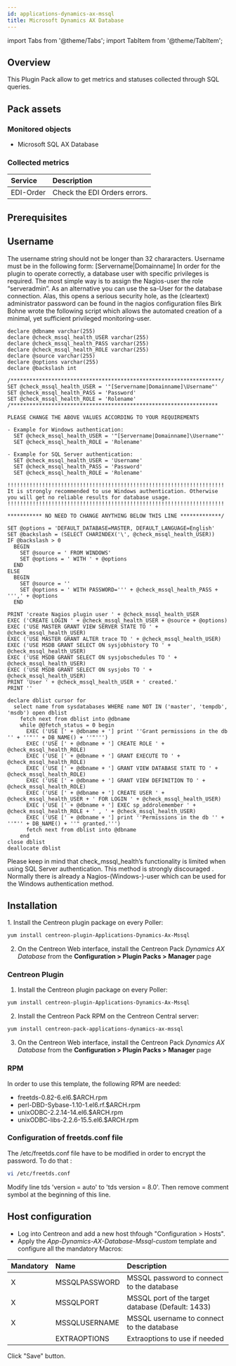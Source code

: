 ```yaml
---
id: applications-dynamics-ax-mssql
title: Microsoft Dynamics AX Database
---
```

import Tabs from '@theme/Tabs';
import TabItem from '@theme/TabItem';


## Overview

This Plugin Pack allow to get metrics and statuses collected through SQL queries.

## Pack assets

### Monitored objects

* Microsoft SQL AX Database

### Collected metrics

<Tabs groupId="sync">
<TabItem value="EDI-Order" label="EDI-Order">

| Service           | Description                  |
| :---------------- | :--------------------------- |
| EDI-Order         | Check the EDI Orders errors. |

</TabItem>
</Tabs>

## Prerequisites

## Username

The username string should not be longer than 32 chararacters. Username must be
in the following form: \[Servername|Domainname\] In order for the plugin to
operate correctly, a database user with specific privileges is required. The
most simple way is to assign the Nagios-user the role “serveradmin”. As an
alternative you can use the sa-User for the database connection. Alas, this
opens a serious security hole, as the (cleartext) administrator password can be
found in the nagios configuration files Birk Bohne wrote the following script
which allows the automated creation of a minimal, yet sufficient privileged
monitoring-user.

    declare @dbname varchar(255)
    declare @check_mssql_health_USER varchar(255)
    declare @check_mssql_health_PASS varchar(255)
    declare @check_mssql_health_ROLE varchar(255)
    declare @source varchar(255)
    declare @options varchar(255)
    declare @backslash int
    
    /*******************************************************************/
    SET @check_mssql_health_USER = '"[Servername|Domainname]\Username"'
    SET @check_mssql_health_PASS = 'Password'
    SET @check_mssql_health_ROLE = 'Rolename'
    /******************************************************************
    
    PLEASE CHANGE THE ABOVE VALUES ACCORDING TO YOUR REQUIREMENTS
    
    - Example for Windows authentication:
      SET @check_mssql_health_USER = '"[Servername|Domainname]\Username"'
      SET @check_mssql_health_ROLE = 'Rolename'
    
    - Example for SQL Server authentication:
      SET @check_mssql_health_USER = 'Username'
      SET @check_mssql_health_PASS = 'Password'
      SET @check_mssql_health_ROLE = 'Rolename'
    
    !!!!!!!!!!!!!!!!!!!!!!!!!!!!!!!!!!!!!!!!!!!!!!!!!!!!!!!!!!!!!!!!!!!!!
    It is strongly recommended to use Windows authentication. Otherwise
    you will get no reliable results for database usage.
    !!!!!!!!!!!!!!!!!!!!!!!!!!!!!!!!!!!!!!!!!!!!!!!!!!!!!!!!!!!!!!!!!!!!!
    
    *********** NO NEED TO CHANGE ANYTHING BELOW THIS LINE *************/
    
    SET @options = 'DEFAULT_DATABASE=MASTER, DEFAULT_LANGUAGE=English'
    SET @backslash = (SELECT CHARINDEX('\', @check_mssql_health_USER))
    IF @backslash > 0
      BEGIN
        SET @source = ' FROM WINDOWS'
        SET @options = ' WITH ' + @options
      END
    ELSE
      BEGIN
        SET @source = ''
        SET @options = ' WITH PASSWORD=''' + @check_mssql_health_PASS + ''',' + @options
      END
    
    PRINT 'create Nagios plugin user ' + @check_mssql_health_USER
    EXEC ('CREATE LOGIN ' + @check_mssql_health_USER + @source + @options)
    EXEC ('USE MASTER GRANT VIEW SERVER STATE TO ' + @check_mssql_health_USER)
    EXEC ('USE MASTER GRANT ALTER trace TO ' + @check_mssql_health_USER)
    EXEC ('USE MSDB GRANT SELECT ON sysjobhistory TO ' + @check_mssql_health_USER)
    EXEC ('USE MSDB GRANT SELECT ON sysjobschedules TO ' + @check_mssql_health_USER)
    EXEC ('USE MSDB GRANT SELECT ON sysjobs TO ' + @check_mssql_health_USER)
    PRINT 'User ' + @check_mssql_health_USER + ' created.'
    PRINT ''
    
    declare dblist cursor for
      select name from sysdatabases WHERE name NOT IN ('master', 'tempdb', 'msdb') open dblist
        fetch next from dblist into @dbname
        while @@fetch_status = 0 begin
          EXEC ('USE [' + @dbname + '] print ''Grant permissions in the db '' + ''"'' + DB_NAME() + ''"''')
          EXEC ('USE [' + @dbname + '] CREATE ROLE ' + @check_mssql_health_ROLE)
          EXEC ('USE [' + @dbname + '] GRANT EXECUTE TO ' + @check_mssql_health_ROLE)
          EXEC ('USE [' + @dbname + '] GRANT VIEW DATABASE STATE TO ' + @check_mssql_health_ROLE)
          EXEC ('USE [' + @dbname + '] GRANT VIEW DEFINITION TO ' + @check_mssql_health_ROLE)
          EXEC ('USE [' + @dbname + '] CREATE USER ' + @check_mssql_health_USER + ' FOR LOGIN ' + @check_mssql_health_USER)
          EXEC ('USE [' + @dbname + '] EXEC sp_addrolemember ' + @check_mssql_health_ROLE + ' , ' + @check_mssql_health_USER)
          EXEC ('USE [' + @dbname + '] print ''Permissions in the db '' + ''"'' + DB_NAME() + ''" granted.''')
          fetch next from dblist into @dbname
        end
    close dblist
    deallocate dblist

Please keep in mind that check\_mssql\_health’s functionality is limited when
using SQL Server authentication. This method is strongly discouraged . Normally
there is already a Nagios-(Windows-)-user which can be used for the Windows
authentication method.

## Installation

<Tabs groupId="sync">
<TabItem value="Online License" label="Online License">
1. Install the Centreon plugin package on every Poller:

```bash
yum install centreon-plugin-Applications-Dynamics-Ax-Mssql
```

2. On the Centreon Web interface, install the Centreon Pack *Dynamics AX Database* 
from the **Configuration > Plugin Packs > Manager** page


</TabItem>
<TabItem value="Offline License" label="Offline License">

### Centreon Plugin

1. Install the Centreon plugin package on every Poller:

```bash
yum install centreon-plugin-Applications-Dynamics-Ax-Mssql
```

2. Install the Centreon Pack RPM on the Centreon Central server:

```bash
yum install centreon-pack-applications-dynamics-ax-mssql
```

3. On the Centreon Web interface, install the Centreon Pack *Dynamics AX Database* 
from the **Configuration > Plugin Packs > Manager** page

</TabItem>
</Tabs>

### RPM

In order to use this template, the following RPM are needed:

  - freetds-0.82-6.el6.$ARCH.rpm
  - perl-DBD-Sybase-1.10-1.el6.rf.$ARCH.rpm
  - unixODBC-2.2.14-14.el6.$ARCH.rpm
  - unixODBC-libs-2.2.6-15.5.el6.$ARCH.rpm

### Configuration of freetds.conf file

The /etc/freetds.conf file have to be modified in order to encrypt the password.
To do that :

```bash
vi /etc/freetds.conf
```

Modify line tds 'version = auto' to 'tds version = 8.0'. Then remove comment
symbol at the beginning of this line.


## Host configuration

* Log into Centreon and add a new host thfough "Configuration > Hosts". 
* Apply the *App-Dynamics-AX-Database-Mssql-custom* template and configure all the mandatory Macros:

| Mandatory | Name          | Description                                       |
| :-------- | :------------ | :------------------------------------------------ |
| X         | MSSQLPASSWORD | MSSQL password to connect to the database         |
| X         | MSSQLPORT     | MSSQL port of the target database (Default: 1433) |
| X         | MSSQLUSERNAME | MSSQL username to connect to the database         |
|           | EXTRAOPTIONS  | Extraoptions to use if needed                     |


Click "Save" button.